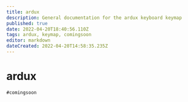```yaml
---
title: ardux
description: General documentation for the ardux keyboard keymap
published: true
date: 2022-04-20T18:40:56.110Z
tags: ardux, keymap, comingsoon
editor: markdown
dateCreated: 2022-04-20T14:58:35.235Z
---
```


# ardux
`#comingsoon`